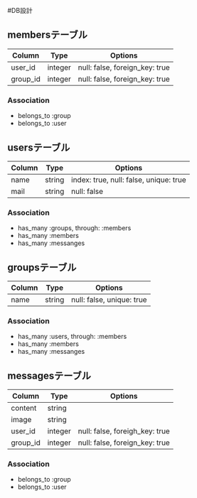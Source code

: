 #DB設計

## membersテーブル

|Column|Type|Options|
|------|----|-------|
|user_id|integer|null: false, foreign_key: true|
|group_id|integer|null: false, foreign_key: true|

### Association
- belongs_to :group
- belongs_to :user

## usersテーブル

|Column|Type|Options|
|------|----|-------|
|name|string|index: true, null: false, unique: true|
|mail|string|null: false|

### Association
- has_many :groups, through: :members
- has_many :members
- has_many :messanges

## groupsテーブル

|Column|Type|Options|
|------|----|-------|
|name|string|null: false, unique: true|

### Association
- has_many :users, through: :members
- has_many :members
- has_many :messanges

## messagesテーブル

|Column|Type|Options|
|------|----|-------|
|content|string||
|image|string||
|user_id|integer|null: false, foreigh_key: true|
|group_id|integer|null: false, foreign_key: true|

### Association
- belongs_to :group
- belongs_to :user